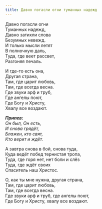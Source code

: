 ```yaml
---
title: Давно погасли огни туманных надежд
---
```


Давно погасли огни  
Туманных надежд,  
Давно затихли слова  
Безумных невежд.               
И только мысли летят  
В полночную даль,  
Туда, где веет рассвет,  
Разгоняя печаль.

И где-то есть она,  
Другая страна,  
Там, где царит любовь,  
Там, где всегда весна.  
Где звуки арф и труб,  
Где ангелы поют,  
Где Богу и Христу,  
Хвалу все воздают.

*__Припев:__  
Он был, Он есть,  
И снова грядёт,  
Блажен, кто свят,  
Кто верит и ждёт.*

А завтра снова в бой, снова туда,  
Куда ведёт побед тернистая тропа,  
Туда, где горя нет, нет боли и слёз  
Туда, где ждёт своих  
Спаситель наш Христос. 

О, как ты мне нужна, другая страна,  
Там, где царит любовь,  
Там, где всегда весна.  
Где звуки арф и труб, где ангелы поют,  
Где Богу и Христу, хвалу все воздают.

